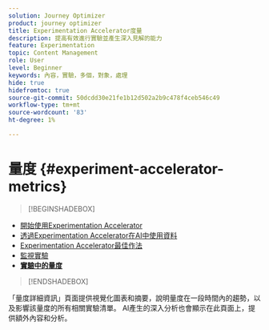```yaml
---
solution: Journey Optimizer
product: journey optimizer
title: Experimentation Accelerator度量
description: 提高有效進行實驗並產生深入見解的能力
feature: Experimentation
topic: Content Management
role: User
level: Beginner
keywords: 內容，實驗，多個，對象，處理
hide: true
hidefromtoc: true
source-git-commit: 50dcdd30e21fe1b12d502a2b9c478f4ceb546c49
workflow-type: tm+mt
source-wordcount: '83'
ht-degree: 1%

---
```


# 量度 {#experiment-accelerator-metrics}

>[!BEGINSHADEBOX]

* [開始使用Experimentation Accelerator](experiment-accelerator.md)
* [透過Experimentation Accelerator在AI中使用資料](experiment-accelerator-security.md)
* [Experimentation Accelerator最佳作法](experiment-accelerator-best-practices.md)
* [監視實驗](experiment-accelerator-monitor.md)
* **[實驗中的量度](experiment-accelerator-metrics.md)**

>[!ENDSHADEBOX]

「量度詳細資訊」頁面提供視覺化圖表和摘要，說明量度在一段時間內的趨勢，以及影響該量度的所有相關實驗清單。 AI產生的深入分析也會顯示在此頁面上，提供額外內容和分析。

